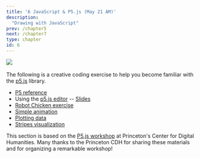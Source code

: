 ```yaml
---
title: '6 JavaScript & P5.js (May 21 AM)'
description:
  "Drawing with JavaScript"
prev: /chapter5
next: /chapter7
type: chapter
id: 6
---
```


<exercise id="1">
  
![](https://p5js.org/assets/img/p5js.svg)  
<br>
The following is a creative coding exercise to help you become familiar with the [p5.js](https://p5js.org/) library. 

- [P5 reference](https://p5js.org/reference/) 
- Using the [p5.js editor](https://editor.p5js.org/) -- [Slides](https://aatishb.com/stc209/slides.html)
- [Robot Chicken exercise](https://github.com/Princeton-CDH/playingwithdata/raw/master/p5%20playing%20with%20data%20workshop%20handout.pdf)
- [Simple animation](https://editor.p5js.org/slcruz/sketches/b2uP4YSNu)
- [Plotting data](https://editor.p5js.org/slcruz/sketches/005jy4zME)
- [Stripes visualization](https://editor.p5js.org/slcruz/sketches/mCzhpwQ_7)

This section is based on the [P5.js workshop](https://github.com/Princeton-CDH/playingwithdata) at Princeton's Center for Digital Humanities. Many thanks to the Princeton CDH for sharing these materials and for organizing a remarkable workshop! 

</exercise>
